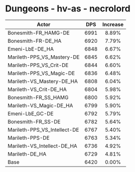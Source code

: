 # Dungeons - hv-as - necrolord
| Actor | DPS | Increase |
|---|:---:|:---:|
|Bonesmith-FR_HAMG-DE|6991|8.89%|
|Bonesmith-FR-DE_HA|6920|7.79%|
|Emeni-LbE-DE_HA|6848|6.67%|
|Marileth-PPS_VS_Mastery-DE|6845|6.62%|
|Marileth-PPS_VS_Crit-DE|6844|6.60%|
|Marileth-PPS_VS_Magic-DE|6836|6.48%|
|Marileth-VS_Mastery-DE_HA|6808|6.04%|
|Marileth-VS_Crit-DE_HA|6804|5.98%|
|Bonesmith-FR_SS_HAMG|6800|5.92%|
|Marileth-VS_Magic-DE_HA|6799|5.90%|
|Emeni-LbE_GC-DE|6792|5.79%|
|Bonesmith-FR_SS-DE|6782|5.64%|
|Marileth-PPS_VS_Intellect-DE|6767|5.40%|
|Marileth-PPS-DE|6763|5.34%|
|Marileth-VS_Intellect-DE_HA|6736|4.92%|
|Marileth-DE_HA|6729|4.81%|
|Base|6420|0.00%|
